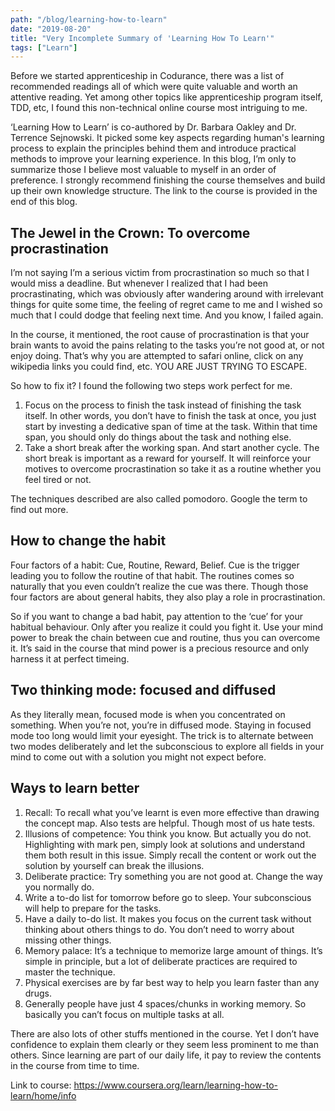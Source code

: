 ```yaml
---
path: "/blog/learning-how-to-learn"
date: "2019-08-20"
title: "Very Incomplete Summary of 'Learning How To Learn'"
tags: ["Learn"]
---
```

Before we started apprenticeship in Codurance, there was a list of recommended readings all of which were quite valuable and worth an attentive reading. Yet among other topics like apprenticeship program itself, TDD, etc, I found this non-technical online course most intriguing to me. 

‘Learning How to Learn’ is co-authored by Dr. Barbara Oakley and Dr. Terrence Sejnowski. It picked some key aspects regarding human's learning process to explain the principles behind them and introduce practical methods to improve your learning experience. In this blog, I’m only to summarize those I believe most valuable to myself in an order of preference. I strongly recommend finishing the course themselves and build up their own knowledge structure. The link to the course is provided in the end of this blog.

## The Jewel in the Crown: To overcome procrastination
I’m not saying I’m a serious victim from procrastination so much so that I would miss a deadline. But whenever I realized that I had been procrastinating, which was obviously after wandering around with irrelevant things for quite some time, the feeling of regret came to me and I wished so much that I could dodge that feeling next time. And you know, I failed again.

In the course, it mentioned, the root cause of procrastination is that your brain wants to avoid the pains relating to the tasks you’re not good at, or not enjoy doing. That’s why you are attempted to safari online, click on any wikipedia links you could find, etc. YOU ARE JUST TRYING TO ESCAPE.

So how to fix it? I found the following two steps work perfect for me.
1. Focus on the process to finish the task instead of finishing the task itself. In other words, you don’t have to finish the task at once, you just start by investing a dedicative span of time at the task. Within that time span, you should only do things about the task and nothing else.
2. Take a short break after the working span. And start another cycle. The short break is important as a reward for yourself. It will reinforce your motives to overcome procrastination so take it as a routine whether you feel tired or not.

The techniques described are also called pomodoro. Google the term to find out more.

## How to change the habit

Four factors of a habit: Cue, Routine, Reward, Belief. Cue is the trigger leading you to follow the routine of that habit. The routines comes so naturally that you even couldn’t realize the cue was there. Though those four factors are about general habits, they also play a role in procrastination.

So if you want to change a bad habit, pay attention to the ‘cue’ for your habitual behaviour. Only after you realize it could you fight it. Use your mind power to break the chain between cue and routine, thus you can overcome it. It’s said in the course that mind power is a precious resource and only harness it at perfect timeing.

## Two thinking mode: focused and diffused
As they literally mean, focused mode is when you concentrated on something. When you’re not, you’re in diffused mode. Staying in focused mode too long would limit your eyesight. The trick is to alternate between two modes deliberately and let the subconscious to explore all fields in your mind to come out with a solution you might not expect before.

## Ways to learn better
1. Recall: To recall what you’ve learnt is even more effective than drawing the concept map. Also tests are helpful. Though most of us hate tests. 
2. Illusions of competence: You think you know. But actually you do not. Highlighting with mark pen, simply look at solutions and understand them both result in this issue. Simply recall the content or work out the solution by yourself can break the illusions.
3. Deliberate practice: Try something you are not good at. Change the way you normally do.
4. Write a to-do list for tomorrow before go to sleep. Your subconscious will help to prepare for the tasks.
5. Have a daily to-do list. It makes you focus on the current task without thinking about others things to do. You don’t need to worry about missing other things.
6. Memory palace: It’s a technique to memorize large amount of things. It’s simple in principle, but a lot of deliberate practices are required to master the technique.
7. Physical exercises are by far best way to help you learn faster than any drugs.
8. Generally people have just 4 spaces/chunks in working memory. So basically you can’t focus on multiple tasks at all.

There are also lots of other stuffs mentioned in the course. Yet I don’t have confidence to explain them clearly or they seem less prominent to me than others. Since learning are part of our daily life, it pay to review the contents in the course from time to time.

Link to course: https://www.coursera.org/learn/learning-how-to-learn/home/info
